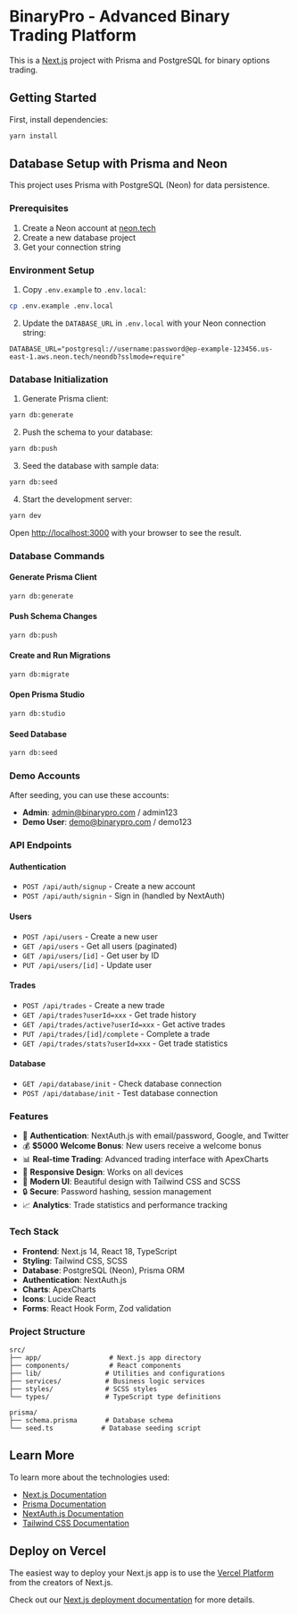 # BinaryPro - Advanced Binary Trading Platform

This is a [Next.js](https://nextjs.org) project with Prisma and PostgreSQL for binary options trading.

## Getting Started

First, install dependencies:

```bash
yarn install
```

## Database Setup with Prisma and Neon

This project uses Prisma with PostgreSQL (Neon) for data persistence.

### Prerequisites

1. Create a Neon account at [neon.tech](https://neon.tech)
2. Create a new database project
3. Get your connection string

### Environment Setup

1. Copy `.env.example` to `.env.local`:
```bash
cp .env.example .env.local
```

2. Update the `DATABASE_URL` in `.env.local` with your Neon connection string:
```
DATABASE_URL="postgresql://username:password@ep-example-123456.us-east-1.aws.neon.tech/neondb?sslmode=require"
```

### Database Initialization

1. Generate Prisma client:
```bash
yarn db:generate
```

2. Push the schema to your database:
```bash
yarn db:push
```

3. Seed the database with sample data:
```bash
yarn db:seed
```

4. Start the development server:
```bash
yarn dev
```

Open [http://localhost:3000](http://localhost:3000) with your browser to see the result.

### Database Commands

#### Generate Prisma Client
```bash
yarn db:generate
```

#### Push Schema Changes
```bash
yarn db:push
```

#### Create and Run Migrations
```bash
yarn db:migrate
```

#### Open Prisma Studio
```bash
yarn db:studio
```

#### Seed Database
```bash
yarn db:seed
```

### Demo Accounts

After seeding, you can use these accounts:

- **Admin**: admin@binarypro.com / admin123
- **Demo User**: demo@binarypro.com / demo123

### API Endpoints

#### Authentication
- `POST /api/auth/signup` - Create a new account
- `POST /api/auth/signin` - Sign in (handled by NextAuth)

#### Users
- `POST /api/users` - Create a new user
- `GET /api/users` - Get all users (paginated)
- `GET /api/users/[id]` - Get user by ID
- `PUT /api/users/[id]` - Update user

#### Trades
- `POST /api/trades` - Create a new trade
- `GET /api/trades?userId=xxx` - Get trade history
- `GET /api/trades/active?userId=xxx` - Get active trades
- `PUT /api/trades/[id]/complete` - Complete a trade
- `GET /api/trades/stats?userId=xxx` - Get trade statistics

#### Database
- `GET /api/database/init` - Check database connection
- `POST /api/database/init` - Test database connection

### Features

- 🔐 **Authentication**: NextAuth.js with email/password, Google, and Twitter
- 💰 **$5000 Welcome Bonus**: New users receive a welcome bonus
- 📊 **Real-time Trading**: Advanced trading interface with ApexCharts
- 📱 **Responsive Design**: Works on all devices
- 🎨 **Modern UI**: Beautiful design with Tailwind CSS and SCSS
- 🔒 **Secure**: Password hashing, session management
- 📈 **Analytics**: Trade statistics and performance tracking

### Tech Stack

- **Frontend**: Next.js 14, React 18, TypeScript
- **Styling**: Tailwind CSS, SCSS
- **Database**: PostgreSQL (Neon), Prisma ORM
- **Authentication**: NextAuth.js
- **Charts**: ApexCharts
- **Icons**: Lucide React
- **Forms**: React Hook Form, Zod validation

### Project Structure

```
src/
├── app/                 # Next.js app directory
├── components/          # React components
├── lib/                # Utilities and configurations
├── services/           # Business logic services
├── styles/             # SCSS styles
└── types/              # TypeScript type definitions

prisma/
├── schema.prisma       # Database schema
└── seed.ts            # Database seeding script
```

## Learn More

To learn more about the technologies used:

- [Next.js Documentation](https://nextjs.org/docs)
- [Prisma Documentation](https://www.prisma.io/docs)
- [NextAuth.js Documentation](https://next-auth.js.org)
- [Tailwind CSS Documentation](https://tailwindcss.com/docs)

## Deploy on Vercel

The easiest way to deploy your Next.js app is to use the [Vercel Platform](https://vercel.com/new?utm_medium=default-template&filter=next.js&utm_source=create-next-app&utm_campaign=create-next-app-readme) from the creators of Next.js.

Check out our [Next.js deployment documentation](https://nextjs.org/docs/app/building-your-application/deploying) for more details.